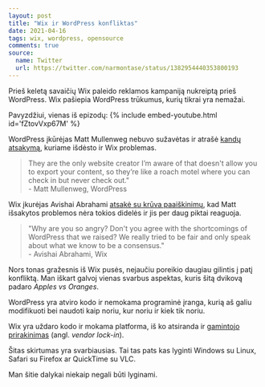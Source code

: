 ```yaml
---
layout: post
title: "Wix ir WordPress konfliktas"
date: 2021-04-16
tags: wix, wordpress, opensource
comments: true
source:
  name: Twitter
  url: https://twitter.com/narmontase/status/1382954440353800193
---
```

Prieš keletą savaičių Wix paleido reklamos kampaniją nukreiptą prieš WordPress. Wix pašiepia WordPress trūkumus, kurių tikrai yra nemažai.

Pavyzdžiui, vienas iš epizodų:
{% include embed-youtube.html id='fZtovVxp67M' %}

WordPress įkūrėjas Matt Mullenweg nebuvo sužavėtas ir atrašė [kandų atsakymą](https://ma.tt/2021/04/wix-dirty-tricks), kuriame išdėsto ir Wix problemas.

> They are the only website creator I’m aware of that doesn't allow you to export your content, so they’re like a roach motel where you can check in but never check out."  
\- Matt Mullenweg, WordPress

Wix įkurėjas Avishai Abrahami [atsakė su krūva paaiškinimų](https://www.wix.com/blog/2021/04/letter-from-avishai-abrahami-to-matt-mullenweg), kad Matt išsakytos problemos nėra tokios didelės ir jis per daug piktai reaguoja.

> "Why are you so angry? Don't you agree with the shortcomings of WordPress that we raised? We really tried to be fair and only speak about what we know to be a consensus."  
\- Avishai Abrahami, Wix

Nors tonas gražesnis iš Wix pusės, nejaučiu poreikio daugiau gilintis į patį konfliktą. Man iškart galvoj vienas svarbus aspektas, kuris šitą dvikovą padaro *Apples vs Oranges*.

WordPress yra atviro kodo ir nemokama programinė įranga, kurią aš galiu modifikuoti bei naudoti kaip noriu, kur noriu ir kiek tik noriu.

Wix yra uždaro kodo ir mokama platforma, iš ko atsiranda ir [gamintojo prirakinimas](https://lt.wikipedia.org/wiki/Gamintojo_prirakinimas) (angl. *vendor lock-in*).

Šitas skirtumas yra svarbiausias. Tai tas pats kas lyginti Windows su Linux, Safari su Firefox ar QuickTime su VLC.

Man šitie dalykai niekaip negali būti lyginami.
